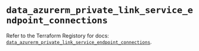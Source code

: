 # `data_azurerm_private_link_service_endpoint_connections`

Refer to the Terraform Registory for docs: [`data_azurerm_private_link_service_endpoint_connections`](https://registry.terraform.io/providers/hashicorp/azurerm/3.74.0/docs/data-sources/private_link_service_endpoint_connections).
